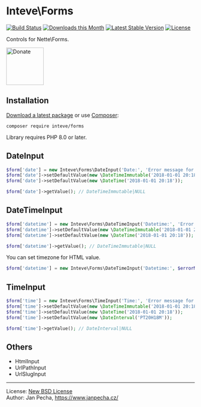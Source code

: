 Inteve\Forms
============

[![Build Status](https://github.com/inteve/forms/workflows/Build/badge.svg)](https://github.com/inteve/forms/actions)
[![Downloads this Month](https://img.shields.io/packagist/dm/inteve/forms.svg)](https://packagist.org/packages/inteve/forms)
[![Latest Stable Version](https://poser.pugx.org/inteve/forms/v/stable)](https://github.com/inteve/forms/releases)
[![License](https://img.shields.io/badge/license-New%20BSD-blue.svg)](https://github.com/inteve/forms/blob/master/license.md)

Controls for Nette\Forms.

<a href="https://www.janpecha.cz/donate/"><img src="https://buymecoffee.intm.org/img/donate-banner.v1.svg" alt="Donate" height="100"></a>


Installation
------------

[Download a latest package](https://github.com/inteve/forms/releases) or use [Composer](http://getcomposer.org/):

```
composer require inteve/forms
```

Library requires PHP 8.0 or later.


DateInput
---------

```php
$form['date'] = new Inteve\Forms\DateInput('Date:', 'Error message for invalid date.');
$form['date']->setDefaultValue(new \DateTimeImmutable('2018-01-01 20:18'));
$form['date']->setDefaultValue(new \DateTime('2018-01-01 20:18'));

$form['date']->getValue(); // DateTimeImmutable|NULL
```


DateTimeInput
-------------

```php
$form['datetime'] = new Inteve\Forms\DateTimeInput('Datetime:', 'Error message for invalid datetime.');
$form['datetime']->setDefaultValue(new \DateTimeImmutable('2018-01-01 20:18'));
$form['datetime']->setDefaultValue(new \DateTime('2018-01-01 20:18'));

$form['datetime']->getValue(); // DateTimeImmutable|NULL
```

You can set timezone for HTML value.

```php
$form['datetime'] = new Inteve\Forms\DateTimeInput('Datetime:', $errorMessage, 'Europe/Prague');
```


TimeInput
---------

```php
$form['time'] = new Inteve\Forms\TimeInput('Time:', 'Error message for invalid time.');
$form['time']->setDefaultValue(new \DateTimeImmutable('2018-01-01 20:18'));
$form['time']->setDefaultValue(new \DateTime('2018-01-01 20:18'));
$form['time']->setDefaultValue(new \DateInterval('PT20H18M'));

$form['time']->getValue(); // DateInterval|NULL
```


Others
------

* HtmlInput
* UrlPathInput
* UrlSlugInput


------------------------------

License: [New BSD License](license.md)
<br>Author: Jan Pecha, https://www.janpecha.cz/
